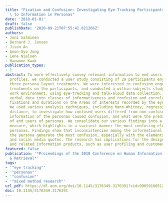 ```yaml
---
title: "Fixation and Confusion: Investigating Eye-Tracking Participants' Exposure\
  \ to Information in Personas"
date: '2018-01-01'
draft: false
publishDate: '2020-09-21T07:55:41.821266Z'
authors:
- Joni Salminen
- Bernard J. Jansen
- Jisun An
- Soon-Gyo Jung
- Lene Nielsen
- Haewoon Kwak
publication_types:
- 1
abstract: To more effectively convey relevant information to end users of persona
  profiles, we conducted a user study consisting of 29 participants engaging with
  three persona layout treatments. We were interested in confusion engendered by the
  treatments on the participants, and conducted a within-subjects study in the actual
  work environment, using eye-tracking and talk-aloud data collection. We coded the
  verbal data into classes of informativeness and confusion and correlated it with
  fixations and durations on the Areas of Interests recorded by the eye-tracking device.
  We used various analysis techniques, including Mann-Whitney, regression, and Levenshtein
  distance, to investigate how confused users differed from non-confused users, what
  information of the personas caused confusion, and what were the predictors of confusion
  of end users of personas. We consolidate our various findings into a confusion ratio
  measure, which highlights in a succinct manner the most confusing elements of the
  personas. Findings show that inconsistencies among the informational elements of
  the persona generate the most confusion, especially with the elements of images
  and social media quotes. The research has implications for the design of personas
  and related information products, such as user profiling and customer segmentation.
featured: false
publication: '*Proceedings of the 2018 Conference on Human Information Interaction
  & Retrieval*'
tags:
- '"eye tracking"'
- '"personas"'
- '"confusion"'
- '"mixed method research"'
url_pdf: https://dl.acm.org/doi/10.1145/3176349.3176391?cid=99659160512
doi: 10.1145/3176349.3176391
---
```


